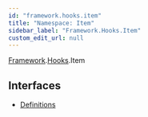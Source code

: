 ```yaml
---
id: "framework.hooks.item"
title: "Namespace: Item"
sidebar_label: "Framework.Hooks.Item"
custom_edit_url: null
---
```


[Framework](framework.md).[Hooks](framework.hooks.md).Item

## Interfaces

- [Definitions](../interfaces/framework.hooks.item.definitions.md)
